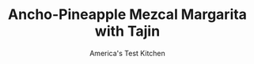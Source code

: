 ---
layout: ../../layouts/MarkdownPostLayout.astro
title: Ancho-Pineapple Mezcal Margarita with Tajin
author: America's Test Kitchen
pubDate: 2023-03-15
description: "Pineapple juice balances the smoke and spice in this twist on the classic."
image_url: https://res.cloudinary.com/hksqkdlah/image/upload/ar_1:1,c_fill,dpr_2.0,f_auto,fl_lossy.progressive.strip_profile,g_faces:auto,q_auto:low,w_344/SFS_AnchoPineappleMargarita-55_vlcjpo
tags: ["Fruit","Beverages"]
calories: 2001
protein: 2
carbohydrates: 98
fats: 1
fiber: 4
ingredients: ["1 tablespoon, Tajin Clasico Seasoning",", Lime wedge","2 ounces, recipe","1½ ounces, pineapple juice","¾ ounce, lime juice","½ ounce, Cointreau"]
serves: 1
time: "10 minutes"
instructions: ["Spread seasoning mix into even layer on small saucer. Cut ¼-inch-deep notch crosswise in lime wedge. Place notch of lime wedge on rim of chilled old-fashioned glass. Slide lime wedge around outer edge of rim; discard lime wedge or reserve for another use. Roll moistened rim in seasoning mix to coat; set aside.","Combine liqueur, pineapple juice, lime juice, and Cointreau in cocktail shaker, then fill with ice. Shake mixture until fully combined and well chilled, about 15 seconds. Strain cocktail into prepared glass half-filled with ice or with 1 large ice cube. Serve."]
nutrition: ["613 mg Potassium, K","86 mg Phosphorus, P","80 mg Calcium, Ca","7 mg Iron, Fe","47 mg Magnesium, Mg","82 mg Sodium, Na","1 g Total lipid (fat)","1 mg Niacin","13 mg Vitamin C, total ascorbic acid","4 g Fiber, total dietary","28 µg Folate, food","87 g Sugars, total","35 µg Vitamin K (phylloquinone)","559 g Water","102 g Carbohydrate, by difference","28 µg Folate, DFE","2 g Protein","180 µg Vitamin A, RAE","98 g Carbohydrates (net)","2001 kcal Energy","83 g Sugars, added","2001 calories"]
notes: "We prefer to use our homemade Ancho Mezcal Liqueur here, but you can substitute a store-bought dark chile liqueur, such as Ancho Reyes, though the base spirit in other liqueurs may vary."
---